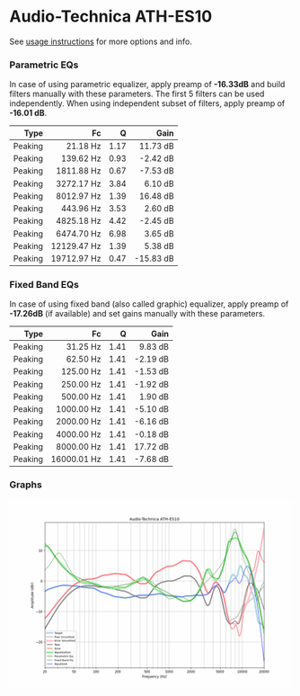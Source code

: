 # Audio-Technica ATH-ES10
See [usage instructions](https://github.com/jaakkopasanen/AutoEq#usage) for more options and info.

### Parametric EQs
In case of using parametric equalizer, apply preamp of **-16.33dB** and build filters manually
with these parameters. The first 5 filters can be used independently.
When using independent subset of filters, apply preamp of **-16.01 dB**.

| Type    | Fc          |    Q | Gain      |
|--------:|------------:|-----:|----------:|
| Peaking | 21.18 Hz    | 1.17 | 11.73 dB  |
| Peaking | 139.62 Hz   | 0.93 | -2.42 dB  |
| Peaking | 1811.88 Hz  | 0.67 | -7.53 dB  |
| Peaking | 3272.17 Hz  | 3.84 | 6.10 dB   |
| Peaking | 8012.97 Hz  | 1.39 | 16.48 dB  |
| Peaking | 443.96 Hz   | 3.53 | 2.60 dB   |
| Peaking | 4825.18 Hz  | 4.42 | -2.45 dB  |
| Peaking | 6474.70 Hz  | 6.98 | 3.65 dB   |
| Peaking | 12129.47 Hz | 1.39 | 5.38 dB   |
| Peaking | 19712.97 Hz | 0.47 | -15.83 dB |

### Fixed Band EQs
In case of using fixed band (also called graphic) equalizer, apply preamp of **-17.26dB**
(if available) and set gains manually with these parameters.

| Type    | Fc          |    Q | Gain     |
|--------:|------------:|-----:|---------:|
| Peaking | 31.25 Hz    | 1.41 | 9.83 dB  |
| Peaking | 62.50 Hz    | 1.41 | -2.19 dB |
| Peaking | 125.00 Hz   | 1.41 | -1.53 dB |
| Peaking | 250.00 Hz   | 1.41 | -1.92 dB |
| Peaking | 500.00 Hz   | 1.41 | 1.90 dB  |
| Peaking | 1000.00 Hz  | 1.41 | -5.10 dB |
| Peaking | 2000.00 Hz  | 1.41 | -6.16 dB |
| Peaking | 4000.00 Hz  | 1.41 | -0.18 dB |
| Peaking | 8000.00 Hz  | 1.41 | 17.72 dB |
| Peaking | 16000.01 Hz | 1.41 | -7.68 dB |

### Graphs
![](./Audio-Technica%20ATH-ES10.png)